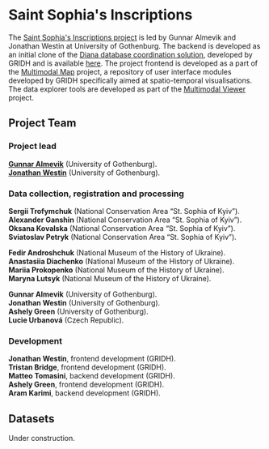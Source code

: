 # Saint Sophia's Inscriptions

The <a href="https://www.gu.se/en/research/digital-documentation-of-inscriptions-in-the-saint-sophia-cathedral-in-kyiv">Saint Sophia's Inscriptions project</a> is led by Gunnar Almevik and Jonathan Westin at University of Gothenburg. The backend is developed as an initial clone of the [Diana database coordination solution](https://github.com/gu-gridh/diana-backend), developed by GRIDH and is available <a href="https://github.com/gu-gridh/Saint_Sophia/">here</a>. The project frontend is developed as a part of the <a href="https://github.com/gu-gridh/multimodal-map#multimodal-map">Multimodal Map</a> project, a repository of user interface modules developed by GRIDH specifically aimed at spatio-temporal visualisations. The data explorer tools are developed as part of the <a href="https://github.com/gu-gridh/multimodal-viewer#multimodal-viewer">Multimodal Viewer</a> project.

## Project Team

### Project lead
<a href="https://www.gu.se/om-universitetet/hitta-person/gunnaralmevik">**Gunnar Almevik**</a> (University of Gothenburg).  
<a href="https://www.gu.se/om-universitetet/hitta-person/jonathanwestin">**Jonathan Westin**</a>  (University of Gothenburg).

### Data collection, registration and processing
**Sergii Trofymchuk** (National Conservation Area “St. Sophia of Kyiv”).  
**Alexander Ganshin** (National Conservation Area “St. Sophia of Kyiv”).  
**Oksana Kovalska** (National Conservation Area “St. Sophia of Kyiv”).  
**Sviatoslav Petryk** (National Conservation Area “St. Sophia of Kyiv”).  

**Fedir Androshchuk** (National Museum of the History of Ukraine).  
**Anastasiia Diachenko** (National Museum of the History of Ukraine).  
**Mariia Prokopenko** (National Museum of the History of Ukraine).  
**Maryna Lutsyk** (National Museum of the History of Ukraine).  

**Gunnar Almevik** (University of Gothenburg).  
**Jonathan Westin** (University of Gothenburg).  
**Ashely Green** (University of Gothenburg).  
**Lucie Urbanová** (Czech Republic).  

### Development
**Jonathan Westin**, frontend development (GRIDH).  
**Tristan Bridge**, frontend development (GRIDH).  
**Matteo Tomasini**, backend development (GRIDH).  
**Ashely Green**, frontend development (GRIDH).  
**Aram Karimi**, backend development (GRIDH).    



## Datasets

Under construction.
